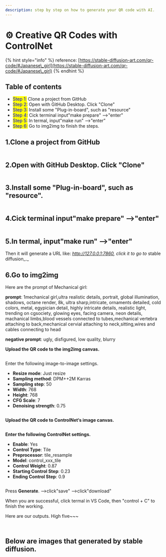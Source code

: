 ```yaml
---
description: step by step on how to generate your QR code with AI.
---
```


# ⚙ Creative QR Codes with ControlNet

{% hint style="info" %}
reference: [https://stable-diffusion-art.com/qr-code/#Japanese\_girl](https://stable-diffusion-art.com/qr-code/#Japanese\_girl)
{% endhint %}

## **Table of contents**

* <mark style="color:blue;">Step 1:</mark> Clone a project from GitHub
* <mark style="color:blue;">Step 2:</mark> Open with GitHub Desktop. Click "Clone"
* <mark style="color:blue;">Step 3:</mark> Install some "Plug-in-board", such as "resource"
* <mark style="color:blue;">Step 4:</mark> Cick terminal input"make prepare" -->"enter"
* <mark style="color:blue;">Step 5:</mark> In termal, input"make run" -->"enter"
* <mark style="color:blue;">Step 6:</mark> Go to img2img to finish the steps.



## 1.Clone a project from GitHub

<figure><img src=".gitbook/assets/Screenshot 2023-06-12 at 2.39.58 pm.png" alt=""><figcaption></figcaption></figure>

## 2.Open with GitHub Desktop. Click "Clone"

<figure><img src=".gitbook/assets/Screenshot 2023-06-12 at 2.41.03 pm.png" alt=""><figcaption></figcaption></figure>

## 3.Install some "Plug-in-board", such as "resource".

<figure><img src=".gitbook/assets/Screenshot 2023-06-12 at 2.46.58 pm.png" alt=""><figcaption></figcaption></figure>

## 4.Cick terminal input"make prepare" -->"enter"

<figure><img src=".gitbook/assets/Screenshot 2023-06-12 at 3.37.10 pm.png" alt=""><figcaption></figcaption></figure>

## 5.In termal, input"make run" -->"enter"

Then it will generate a URL like: _http://127.0.0.1:7860, click it to go to_ stable diffusion_._

## 6.Go to img2img

Here are the prompt of Mechanical girl:

**prompt**: 1mechanical girl,ultra realistic details, portrait, global illumination, shadows, octane render, 8k, ultra sharp,intricate, ornaments detailed, cold colors, metal, egypician detail, highly intricate details, realistic light, trending on cgsociety, glowing eyes, facing camera, neon details, machanical limbs,blood vessels connected to tubes,mechanical vertebra attaching to back,mechanical cervial attaching to neck,sitting,wires and cables connecting to head

**negative prompt**: ugly, disfigured, low quality, blurry

**Upload the QR code to the img2img canvas.**

<figure><img src=".gitbook/assets/Screenshot 2023-06-12 at 3.51.47 pm.png" alt=""><figcaption></figcaption></figure>

Enter the following image-to-image settings.

* **Resize mode**: Just resize
* **Sampling method**: DPM++2M Karras
* **Sampling step**: 50
* **Width**: 768
* **Height**: 768
* **CFG Scale**: 7
* **Denoising strength**: 0.75

<figure><img src=".gitbook/assets/Screenshot 2023-06-12 at 3.54.32 pm.png" alt=""><figcaption></figcaption></figure>

**Upload the QR code to ControlNet‘s image canvas.**

<figure><img src=".gitbook/assets/Screenshot 2023-06-12 at 3.55.32 pm.png" alt=""><figcaption></figcaption></figure>

**Enter the following ControlNet settings.**

* **Enable**: Yes
* **Control Type**: Tile
* **Preprocessor**: tile\_resample
* **Model**: control\_xxx\_tile
* **Control Weight**: 0.87
* **Starting Control Step**: 0.23
* **Ending Control Step**: 0.9

<figure><img src=".gitbook/assets/Screenshot 2023-06-12 at 3.56.52 pm.png" alt=""><figcaption></figcaption></figure>

Press **Generate**. -->click"save" -->click"download"

When you are successful, click termal in VS Code, then "control + C" to finish the working.

Here are our outputs. High five\~\~\~

<div>

<figure><img src=".gitbook/assets/00001-4244295426.png" alt=""><figcaption></figcaption></figure>

 

<figure><img src=".gitbook/assets/00002-725946248.png" alt=""><figcaption></figcaption></figure>

</div>

## Below are images that generated by stable diffusion.

<div>

<figure><img src=".gitbook/assets/00002-1015468391.png" alt=""><figcaption></figcaption></figure>

 

<figure><img src=".gitbook/assets/00005-1015468454.png" alt=""><figcaption></figcaption></figure>

</div>

<div>

<figure><img src=".gitbook/assets/00004-584098645.png" alt=""><figcaption></figcaption></figure>

 

<figure><img src=".gitbook/assets/00006-1015468454.png" alt=""><figcaption></figcaption></figure>

</div>
